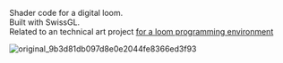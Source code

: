 Shader code for a digital loom.\
Built with SwissGL.\
Related to an technical art project [for a loom programming environment](https://www.are.na/patrick-steppan/loom-programming-environment)

![original_9b3d81db097d8e0e2044fe8366ed3f93](https://github.com/pcsteppan/swiss-loom/assets/5924940/0148c928-ef64-42fd-b90f-94cce0afce6f)
